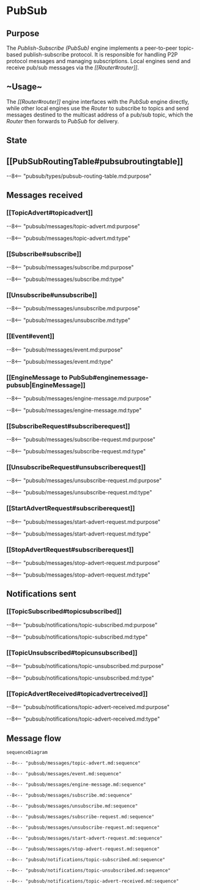 <div class="engine" markdown>


# PubSub

## Purpose

The *Publish-Subscribe* *(PubSub)* engine implements a peer-to-peer topic-based publish-subscribe protocol.
It is responsible for handling P2P protocol messages and managing subscriptions.
Local engines send and receive pub/sub messages via the *[[Router#router]]*.

## ~Usage~

The *[[Router#router]]* engine interfaces with the *PubSub* engine directly,
while other local engines use the *Router*
to subscribe to topics and send messages destined to the multicast address of a pub/sub topic,
which the *Router* then forwards to *PubSub* for delivery.

## State

## [[PubSubRoutingTable#pubsubroutingtable]]

--8<-- "pubsub/types/pubsub-routing-table.md:purpose"

## Messages received

### [[TopicAdvert#topicadvert]]

--8<-- "pubsub/messages/topic-advert.md:purpose"

--8<-- "pubsub/messages/topic-advert.md:type"

### [[Subscribe#subscribe]]

--8<-- "pubsub/messages/subscribe.md:purpose"

--8<-- "pubsub/messages/subscribe.md:type"

### [[Unsubscribe#unsubscribe]]

--8<-- "pubsub/messages/unsubscribe.md:purpose"

--8<-- "pubsub/messages/unsubscribe.md:type"

### [[Event#event]]

--8<-- "pubsub/messages/event.md:purpose"

--8<-- "pubsub/messages/event.md:type"

### [[EngineMessage to PubSub#enginemessage-pubsub|EngineMessage]]

--8<-- "pubsub/messages/engine-message.md:purpose"

--8<-- "pubsub/messages/engine-message.md:type"

### [[SubscribeRequest#subscriberequest]]

--8<-- "pubsub/messages/subscribe-request.md:purpose"

--8<-- "pubsub/messages/subscribe-request.md:type"

### [[UnsubscribeRequest#unsubscriberequest]]

--8<-- "pubsub/messages/unsubscribe-request.md:purpose"

--8<-- "pubsub/messages/unsubscribe-request.md:type"

### [[StartAdvertRequest#subscriberequest]]

--8<-- "pubsub/messages/start-advert-request.md:purpose"

--8<-- "pubsub/messages/start-advert-request.md:type"

### [[StopAdvertRequest#subscriberequest]]

--8<-- "pubsub/messages/stop-advert-request.md:purpose"

--8<-- "pubsub/messages/stop-advert-request.md:type"

## Notifications sent

### [[TopicSubscribed#topicsubscribed]]

--8<-- "pubsub/notifications/topic-subscribed.md:purpose"

--8<-- "pubsub/notifications/topic-subscribed.md:type"

### [[TopicUnsubscribed#topicunsubscribed]]

--8<-- "pubsub/notifications/topic-unsubscribed.md:purpose"

--8<-- "pubsub/notifications/topic-unsubscribed.md:type"

### [[TopicAdvertReceived#topicadvertreceived]]
 
--8<-- "pubsub/notifications/topic-advert-received.md:purpose"

--8<-- "pubsub/notifications/topic-advert-received.md:type"

## Message flow

<!-- Sequence diagram for the engine with all messages -->

<!-- --8<-- [start:messages] -->
```mermaid
sequenceDiagram

--8<-- "pubsub/messages/topic-advert.md:sequence"

--8<-- "pubsub/messages/event.md:sequence"

--8<-- "pubsub/messages/engine-message.md:sequence"

--8<-- "pubsub/messages/subscribe.md:sequence"

--8<-- "pubsub/messages/unsubscribe.md:sequence"

--8<-- "pubsub/messages/subscribe-request.md:sequence"

--8<-- "pubsub/messages/unsubscribe-request.md:sequence"

--8<-- "pubsub/messages/start-advert-request.md:sequence"

--8<-- "pubsub/messages/stop-advert-request.md:sequence"

--8<-- "pubsub/notifications/topic-subscribed.md:sequence"

--8<-- "pubsub/notifications/topic-unsubscribed.md:sequence"

--8<-- "pubsub/notifications/topic-advert-received.md:sequence"
```
<!-- --8<-- [end:messages] -->

</div>
